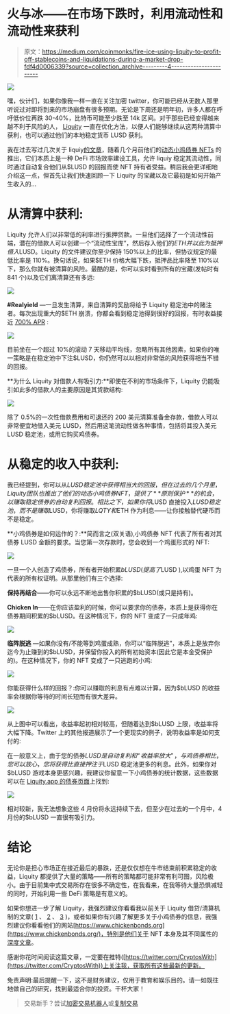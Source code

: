 # 火与冰——在市场下跌时，利用流动性和流动性来获利

> 原文：<https://medium.com/coinmonks/fire-ice-using-liquity-to-profit-off-stablecoins-and-liquidations-during-a-market-drop-fdf4d0006339?source=collection_archive---------4----------------------->

![](img/d964ec3f18e0d58325981a6a6cd3d222.png)

嘿，伙计们，如果你像我一样一直在关注加密 twitter，你可能已经从无数人那里听说过对即将到来的市场崩盘有很多预期。无论是下周还是明年初，许多人都在呼吁低价位再跌 30-40%，比特币可能至少跌至 14k 区间。对于那些已经变得越来越不利于风险的人， [Liquity](https://www.liquity.org/) 一直在优化方法，以便人们能够继续从这两种清算中获利，也可以通过他们的本地稳定货币 LUSD 获利。

我在过去写过几次关于 liquiy[的文章](/coinmonks/utilizing-lusd-chicken-bonds-to-earn-60-apy-off-of-stables-49c1b9538be)，随着几个月前他们的[动态小鸡债券 NFTs](https://www.chickenbonds.org/) 的推出，它们本质上是一种 DeFi 市场效率建设工具，允许 liquiy 稳定其流动性，同时通过自动复合他们从$LUSD 的回报而使 NFT 持有者受益。稍后我会更详细地介绍这一点，但首先让我们快速回顾一下 Liquity 的宝藏以及它最初是如何开始产生收入的…

# 从清算中获利:

Liquity 允许人们以非常低的利率进行抵押贷款。一旦他们选择了一个流动性前端，潜在的借款人可以创建一个“流动性宝库”，然后存入他们的$ETH 并以此为抵押借入$LUSD。Liquity 的文件建议你至少保持 150%以上的比率，但协议规定的最低比率是 110%。换句话说，如果$ETH 价格大幅下跌，抵押品比率降至 110%以下，那么你就有被清算的风险。最酷的是，你可以实时看到所有的宝藏(发帖时有 841 个)以及它们离清算还有多远:

![](img/ead8de11ceede36506800f710102bf37.png)

**#Realyield** —一旦发生清算，来自清算的奖励将给予 Liquity 稳定池中的赌注者。每次出现重大的$ETH 崩溃，你都会看到稳定池得到很好的回报，有时收益接近 [700% APR](https://dune.com/dani/Liquity) :

![](img/92ac334d8deb74597f07b7c67278a75e.png)

目前坐在一个超过 10%的滚动 7 天移动平均线，忽略所有其他因素，如果你的唯一策略是在稳定池中下注$LUSD，你仍然可以以相对非常低的风险获得相当不错的回报。

**为什么 Liquity 对借款人有吸引力:**即使在不利的市场条件下，Liquity 仍能吸引如此多的借款人的主要原因是其贷款结构:

![](img/ffcd708896ca5923dac3b35051279e15.png)

除了 0.5%的一次性借款费用和可退还的 200 美元清算准备金存款，借款人可以非常便宜地借入美元 LUSD，然后用这笔流动性做各种事情，包括将其投入美元 LUSD 稳定池，或用它购买鸡债券。

# 从稳定的收入中获利:

我已经提到，你可以从$LUSD 稳定池中获得相当大的回报，但在过去的几个月里，Liquity 团队也推出了他们的动态小鸡债券 NFT，提供了**原则保护**的机会，以赚取稳定债券的自动复利回报。相比之下，如果你将$LUSD 直接投入$LUSD 稳定池，而不是赚取$LUSD，你将赚取$LQTY 和$ETH 作为利息——让你接触替代硬币而不是稳定。

**小鸡债券是如何运作的？:**简而言之(双关语),小鸡债券 NFT 代表了所有者对其债券 LUSD 金额的要求。当您第一次存款时，您会收到一个鸡蛋形式的 NFT:

![](img/5a2b5b4786d1d53d5414a5e29e8b45db.png)

一旦一个人创造了鸡债券，所有者开始积累$bLUSD(提高了$LUSD ),以鸡蛋 NFT 为代表的所有权证明。从那里他们有三个选择:

**保持再结合**——你可以永远不断地出售你积累的$bLUSD(或只是持有)。

**Chicken In**——在你应该盈利的时候，你可以要求你的债券，本质上是获得你在债券期间积累的$bLUSD。在这种情况下，你的 NFT 变成了一只成年鸡:

![](img/ec657303853ee0ae4281e6f6a4960318.png)

**临阵脱逃** —如果你没有/不能等到鸡蛋成熟，你可以“临阵脱逃”，本质上是放弃你迄今为止赚到的$bLUSD，并保留你投入的所有初始资本(因此它是本金受保护的)。在这种情况下，你的 NFT 变成了一只逃跑的小鸡:

![](img/a4f9499b3769ab75ae7b5c160408fc06.png)

你能获得什么样的回报？:你可以赚取的利息有点难以计算，因为$bLUSD 的收益率会根据你等待的时间长短而有很大差异。

![](img/055cdac0a110d28b3bcd6ed9ff8e0efc.png)

从上图中可以看出，收益率起初相对较高，但随着达到$bLUSD 上限，收益率将大幅下降。Twitter 上的其他报道展示了一个更现实的例子，说明收益率是如何支付的:

在一般意义上，由于您的债券$LUSD 是自动复利和“收益率放大”，与鸡债券相比，您可以放心，您将获得比直接押注于$LUSD 稳定池更多的利息。此外，如果你对$bLUSD 游戏本身更感兴趣，我建议你留意一下小鸡债券的统计数据，这些数据可以在 [Liquity.app 的债券页面](https://liquity.app/#/bonds)上找到:

![](img/b35a07a6790d735878331b19f538105f.png)

相对较新，我无法想象这些 4 月份将永远持续下去，但至少在过去的一个月中，4 月份的$bLUSD 一直很有吸引力。

# 结论

无论你是担心市场正在接近最后的暴跌，还是仅仅想在牛市结束前积累稳定的收益，Liquity 都提供了大量的策略——所有的策略都可能非常有利可图，风险极小。由于目前集中式交易所存在很多不确定性，在我看来，在我等待大量恐惧减轻的同时，开始利用一些 DeFi 策略是有意义的。

如果你想进一步了解 Liquity，我强烈建议你看看我以前关于 Liquity 借贷/清算机制的文章( [1](/coinmonks/expecting-a-market-downturn-why-using-liquity-might-be-your-best-bet-to-profit-big-6316363488a6) 、 [2](/coinmonks/using-liquity-to-profit-off-of-liquidations-and-to-get-interest-free-loans-and-no-liquity-is-not-d570a469ef5) 、 [3](/coinmonks/utilizing-lusd-chicken-bonds-to-earn-60-apy-off-of-stables-49c1b9538be) )，或者如果你有兴趣了解更多关于小鸡债券的信息，我强烈建议你看看他们的网站[https://www.chickenbonds.org](https://www.chickenbonds.org/)，特别是他们关于 NFT 本身及其不同属性的[深度文章](https://www.chickenbonds.org/blog-posts/nft-x-defi-deep-dive-into-lusd-chicken-bonds-dynamic-nft)。

感谢你花时间阅读这篇文章，一定要在推特([https://twitter.com/CryptosWith](https://twitter.com/CryptosWith))上关注我，获取所有这些最新的更新。

免责声明:最后提醒一下，这不是财务建议，仅用于教育和娱乐目的。请一如既往地做自己的研究，找到最适合你的投资。干杯大家！

> 交易新手？尝试[加密交易机器人](/coinmonks/crypto-trading-bot-c2ffce8acb2a)或[复制交易](/coinmonks/top-10-crypto-copy-trading-platforms-for-beginners-d0c37c7d698c)